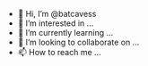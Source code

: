 - 👋 Hi, I’m @batcavess
- 👀 I’m interested in ...
- 🌱 I’m currently learning ...
- 💞️ I’m looking to collaborate on ...
- 📫 How to reach me ...

<!---
batcavess/batcavess is a ✨ special ✨ repository because its `README.md` (this file) appears on your GitHub profile.
You can click the Preview link to take a look at your changes.
--->
